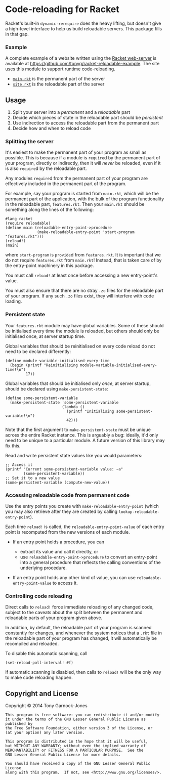 # Code-reloading for Racket

Racket's built-in `dynamic-rerequire` does the heavy lifting, but
doesn't give a high-level interface to help us build reloadable
servers. This package fills in that gap.

### Example

A complete example of a website written using the
[Racket web-server](http://docs.racket-lang.org/web-server/) is
available at <https://github.com/tonyg/racket-reloadable-example>. The
site uses this module to support runtime code-reloading.

 - [`main.rkt`](https://github.com/tonyg/racket-reloadable-example/blob/master/src/main.rkt)
   is the permanent part of the server
 - [`site.rkt`](https://github.com/tonyg/racket-reloadable-example/blob/master/src/main.rkt)
   is the reloadable part of the server

## Usage

1. Split your server into a *permanent* and a *reloadable* part
2. Decide which pieces of state in the reloadable part should be *persistent*
3. Use indirection to access the reloadable part from the permanent part
4. Decide how and when to reload code

### Splitting the server

It's easiest to make the permanent part of your program as small as
possible. This is because if a module is `require`d by the permanent
part of your program, directly or indirectly, then it will *never* be
reloaded, even if it is also `require`d by the reloadable part.

Any modules `require`d from the permanent part of your program are
effectively included in the permanent part of the program.

For example, say your program is started from `main.rkt`, which will
be the permanent part of the application, with the bulk of the program
functionality in the reloadable part, `features.rkt`. Then your
`main.rkt` should be something along the lines of the following:

```racket
#lang racket
(require reloadable)
(define main (reloadable-entry-point->procedure
              (make-reloadable-entry-point 'start-program "features.rkt")))
(reload!)
(main)
```

where `start-program` is `provide`d from `features.rkt`. It is
important that we do not require `features.rkt` from `main.rkt`!
Instead, that is taken care of by the entry-point machinery in this
package.

You must call `reload!` at least once before accessing a new
entry-point's value.

You must also ensure that there are no stray `.zo` files for the
reloadable part of your program. If any such `.zo` files exist, they
will interfere with code loading.

### Persistent state

Your `features.rkt` module may have global variables. Some of these
should be initialised every time the module is reloaded, but others
should only be initialised once, at server startup time.

Global variables that should be reinitialised on every code reload do
not need to be declared differently:

```racket
(define module-variable-initialised-every-time
  (begin (printf "Reinitialising module-variable-initialised-every-time!\n")
         17))
```

Global variables that should be initialised only *once*, at server
startup, should be declared using `make-persistent-state`:

```racket
(define some-persistent-variable
  (make-persistent-state 'some-persistent-variable
                         (lambda ()
                           (printf "Initialising some-persistent-variable!\n")
                           42)))
```

Note that the first argument to `make-persistent-state` must be unique
across the entire Racket instance. This is arguably a bug: ideally,
it'd only need to be unique to a particular module. A future version
of this library may fix this.

Read and write persistent state values like you would parameters:

```racket
;; Access it
(printf "Current some-persistent-variable value: ~a"
        (some-persistent-variable))
;; Set it to a new value
(some-persistent-variable (compute-new-value))
```

### Accessing reloadable code from permanent code

Use the entry points you create with `make-reloadable-entry-point`
(which you may also retrieve after they are created by calling
`lookup-reloadable-entry-point`).

Each time `reload!` is called, the `reloadable-entry-point-value` of
each entry point is recomputed from the new versions of each module.

  - If an entry point holds a procedure, you can
	- extract its value and call it directly, or
	- use `reloadable-entry-point->procedure` to convert an entry-point
	  into a general procedure that reflects the calling conventions of
	  the underlying procedure.

  - If an entry point holds any other kind of value, you can use
    `reloadable-entry-point-value` to access it.

### Controlling code reloading

Direct calls to `reload!` force immediate reloading of any changed
code, subject to the caveats about the split between the permanent and
reloadable parts of your program given above.

In addition, by default, the reloadable part of your program is
scanned constantly for changes, and whenever the system notices that a
`.rkt` file in the reloadable part of your program has changed, it
will automatically be recompiled and reloaded.

To disable this automatic scanning, call

```racket
(set-reload-poll-interval! #f)
```

If automatic scanning is disabled, then calls to `reload!` will be the
only way to make code reloading happen.

## Copyright and License

Copyright &copy; 2014 Tony Garnock-Jones

    This program is free software: you can redistribute it and/or modify
    it under the terms of the GNU Lesser General Public License as published by
    the Free Software Foundation, either version 3 of the License, or
    (at your option) any later version.

    This program is distributed in the hope that it will be useful,
    but WITHOUT ANY WARRANTY; without even the implied warranty of
    MERCHANTABILITY or FITNESS FOR A PARTICULAR PURPOSE.  See the
    GNU Lesser General Public License for more details.

    You should have received a copy of the GNU Lesser General Public License
    along with this program.  If not, see <http://www.gnu.org/licenses/>.
